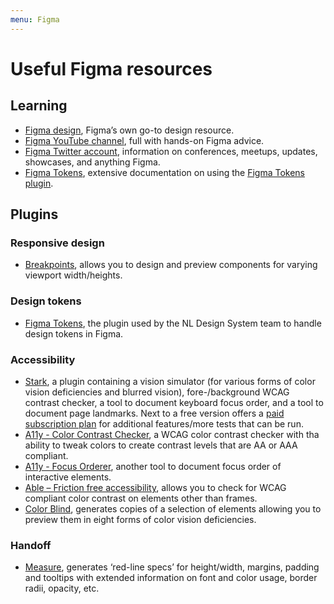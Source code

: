 ```yaml
---
menu: Figma
---
```


# Useful Figma resources

## Learning

- [Figma design](https://help.figma.com/hc/en-us/categories/360002042553-Figma-design), Figma’s own go-to design resource.
- [Figma YouTube channel](https://www.youtube.com/channel/UCQsVmhSa4X-G3lHlUtejzLA), full with hands-on Figma advice.
- [Figma Twitter account](https://twitter.com/figmadesign), information on conferences, meetups, updates, showcases, and anything Figma.
- [Figma Tokens](https://docs.tokens.studio/), extensive documentation on using the [Figma Tokens plugin](https://www.figma.com/community/plugin/843461159747178978/Figma-Tokens).

## Plugins

### Responsive design

- [Breakpoints](https://www.figma.com/community/plugin/824289601590456356/Breakpoints), allows you to design and preview components for varying viewport width/heights.

### Design tokens

- [Figma Tokens](https://www.figma.com/community/plugin/843461159747178978/Figma-Tokens), the plugin used by the NL Design System team to handle design tokens in Figma.

### Accessibility

- [Stark](https://www.figma.com/community/plugin/732603254453395948/Stark), a plugin containing a vision simulator (for various forms of color vision deficiencies and blurred vision), fore-/background WCAG contrast checker, a tool to document keyboard focus order, and a tool to document page landmarks. Next to a free version offers a [paid subscription plan](https://www.getstark.co/pricing/) for additional features/more tests that can be run.
- [A11y - Color Contrast Checker](https://www.figma.com/community/plugin/733159460536249875/A11y---Color-Contrast-Checker), a WCAG color contrast checker with tha ability to tweak colors to create contrast levels that are AA or AAA compliant.
- [A11y - Focus Orderer](https://www.figma.com/community/plugin/731310036968334777/A11y---Focus-Orderer), another tool to document focus order of interactive elements.
- [Able – Friction free accessibility](https://www.figma.com/community/plugin/734693888346260052/Able-%E2%80%93-Friction-free-accessibility), allows you to check for WCAG compliant color contrast on elements other than frames.
- [Color Blind](https://www.figma.com/community/plugin/733343906244951586/Color-Blind), generates copies of a selection of elements allowing you to preview them in eight forms of color vision deficiencies.

### Handoff

- [Measure](https://www.figma.com/community/plugin/739918456607459153/Measure), generates ‘red-line specs’ for height/width, margins, padding and tooltips with extended information on font and color usage, border radii, opacity, etc.
